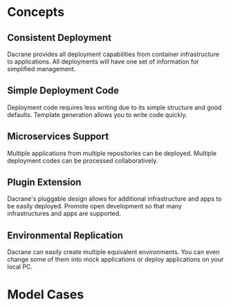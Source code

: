 # Concepts

## Consistent Deployment

Dacrane provides all deployment capabilities from container infrastructure to applications.
All deployments will have one set of information for simplified management.

## Simple Deployment Code

Deployment code requires less writing due to its simple structure and good defaults.
Template generation allows you to write code quickly.

## Microservices Support

Multiple applications from multiple repositories can be deployed.
Multiple deployment codes can be processed collaboratively.

## Plugin Extension

Dacrane's pluggable design allows for additional infrastructure and apps to be easily deployed.
Promote open development so that many infrastructures and apps are supported.

## Environmental Replication

Dacrane can easily create multiple equivalent environments.
You can even change some of them into mock applications or deploy applications on your local PC.

# Model Cases
